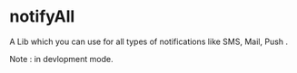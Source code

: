 # notifyAll

A Lib which you can use for all types of notifications like SMS, Mail, Push . 

Note : in devlopment mode.
